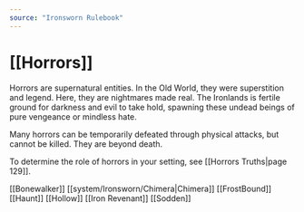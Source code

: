 ```yaml
---
source: "Ironsworn Rulebook"
---
```

# [[Horrors]]

Horrors are supernatural entities. In the Old World, they were superstition and legend. Here, they are nightmares made real. The Ironlands is fertile ground for darkness and evil to take hold, spawning these undead beings of pure vengeance or mindless hate. 

Many horrors can be temporarily defeated through physical attacks, but cannot be killed. They are beyond death.

To determine the role of horrors in your setting, see [[Horrors Truths|page 129]].

[[Bonewalker]]
[[system/Ironsworn/Chimera|Chimera]]
[[FrostBound]]
[[Haunt]]
[[Hollow]]
[[Iron Revenant]]
[[Sodden]]

